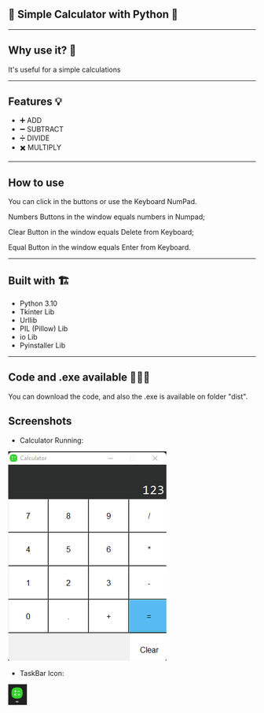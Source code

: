 ## 🧮 Simple Calculator with Python 🧮

---

## Why use it? 🧐 

It's useful for a simple calculations

---

## Features 💡

* ➕ ADD
* ➖ SUBTRACT
* ➗ DIVIDE
* ✖️ MULTIPLY 

---

## How to use

You can click in the buttons or use the Keyboard NumPad.

Numbers Buttons in the window equals numbers in Numpad;

Clear Button in the window equals Delete from Keyboard;

Equal Button in the window equals Enter from Keyboard.

---

## Built with 🏗️

* Python 3.10
* Tkinter Lib
* Urllib
* PIL (Pillow) Lib
* io Lib
* Pyinstaller Lib

---

## Code and .exe available 🧑🏻‍💻

You can download the code, and also the .exe is available on folder "dist".

## Screenshots

* Calculator Running: 

![CalculatorRunning](https://github.com/xBigJhow/Calculator-Python/blob/main/Calculator%20Image.png)

* TaskBar Icon:

![TaskBar](https://github.com/xBigJhow/Calculator-Python/blob/main/Calcultor%20Taskbar%20icon.png)
